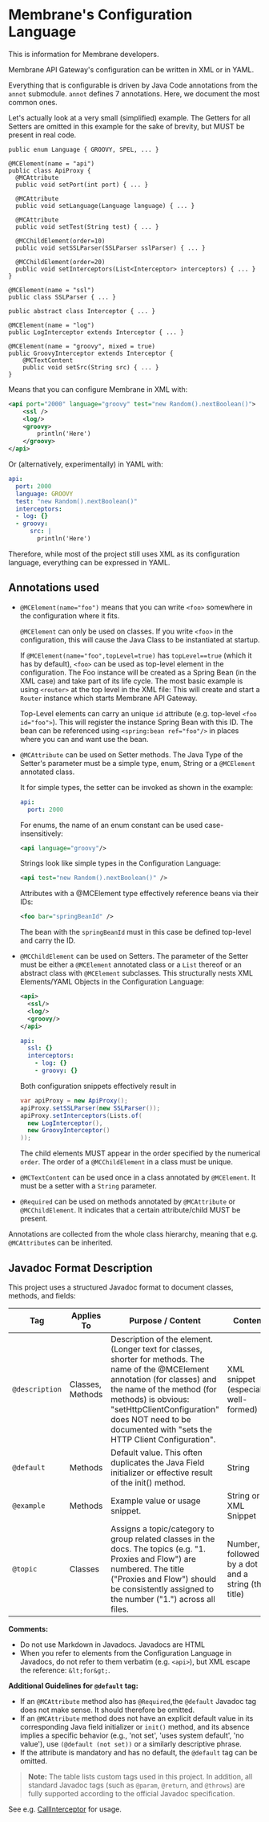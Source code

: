 # Membrane's Configuration Language

This is information for Membrane developers.

Membrane API Gateway's configuration can be written in XML or in YAML.

Everything that is configurable is driven by Java Code annotations from the `annot` submodule. `annot` defines 7 annotations. Here, we document the most common ones.

Let's actually look at a very small (simplified) example. The Getters for all Setters are omitted in this example for the sake of brevity, but MUST be present in real code.

```
public enum Language { GROOVY, SPEL, ... }

@MCElement(name = "api")
public class ApiProxy {
  @MCAttribute
  public void setPort(int port) { ... }

  @MCAttribute
  public void setLanguage(Language language) { ... }
  
  @MCAttribute
  public void setTest(String test) { ... }

  @MCChildElement(order=10)
  public void setSSLParser(SSLParser sslParser) { ... }
  
  @MCChildElement(order=20)
  public void setInterceptors(List<Interceptor> interceptors) { ... }
}

@MCElement(name = "ssl")
public class SSLParser { ... }

public abstract class Interceptor { ... }

@MCElement(name = "log")
public LogInterceptor extends Interceptor { ... }

@MCElement(name = "groovy", mixed = true)
public GroovyInterceptor extends Interceptor {
    @MCTextContent
    public void setSrc(String src) { ... }
}
```

Means that you can configure Membrane in XML with:
```xml
<api port="2000" language="groovy" test="new Random().nextBoolean()">
    <ssl />
    <log/>
    <groovy>
        println('Here')
    </groovy>
</api>
```
Or (alternatively, experimentally) in YAML with:
```yaml
api:
  port: 2000
  language: GROOVY
  test: "new Random().nextBoolean()"
  interceptors:
  - log: {}
  - groovy:
      src: |
        println('Here')
```

Therefore, while most of the project still uses XML as its configuration language, everything can be expressed in YAML.

## Annotations used
* `@MCElement(name="foo")` means that you can write `<foo>` somewhere in the configuration where it fits.

  `@MCElement` can only be used on classes. If you write `<foo>` in the configuration, this will cause the Java Class to be instantiated at startup.

  If `@MCElement(name="foo",topLevel=true)` has `topLevel==true` (which it has by default), `<foo>` can be used as top-level element in the configuration. The Foo instance will be created as a Spring Bean (in the XML case) and take part of its life cycle. The most basic example is using `<router>` at the top level in the XML file: This will create and start a `Router` instance which starts Membrane API Gateway.

  Top-Level elements can carry an unique `id` attribute (e.g. top-level `<foo id="foo">`). This will register the instance Spring Bean with this ID. The bean can be referenced using `<spring:bean ref="foo"/>` in places where you can and want use the bean.
 
* `@MCAttribute` can be used on Setter methods. The Java Type of the Setter's parameter must be a simple type, enum, String or a `@MCElement` annotated class.

  It for simple types, the setter can be invoked as shown in the example:
  ```yaml
  api:
    port: 2000
  ```
  For enums, the name of an enum constant can be used case-insensitively:
  ```xml
  <api language="groovy"/>
  ```
  
  Strings look like simple types in the Configuration Language:
  ```xml
  <api test="new Random().nextBoolean()" />
  ```
  
  Attributes with a @MCElement type effectively reference beans via their IDs:
  ```xml
  <foo bar="springBeanId" />
  ```
  The bean with the `springBeanId` must in this case be defined top-level and carry the ID.
* `@MCChildElement` can be used on Setters. The parameter of the Setter must be either a `@MCElement` 
 annotated class or a `List` thereof or an abstract class with `@MCElement` subclasses.
  This structurally nests XML Elements/YAML Objects in the Configuration Language:
  ```xml
  <api>
    <ssl/>
    <log/>
    <groovy/>
  </api>
  ```
  ```yaml
  api:
    ssl: {}
    interceptors:
      - log: {}
      - groovy: {}
  ```
  Both configuration snippets effectively result in
  ```java
  var apiProxy = new ApiProxy();
  apiProxy.setSSLParser(new SSLParser());
  apiProxy.setInterceptors(Lists.of(
    new LogInterceptor(),
    new GroovyInterceptor()
  ));
  ```
  The child elements MUST appear in the order specified by the numerical `order`. The order of a `@MCChildElement` in a class must be unique.

* `@MCTextContent` can be used once in a class annotated by `@MCElement`. It must be a setter with a `String` parameter.
* `@Required` can be used on methods annotated by `@MCAttribute` or `@MCChildElement`. It indicates that a certain attribute/child MUST be present.
  
Annotations are collected from the whole class hierarchy, meaning that e.g. `@MCAttribute`s can be inherited.

## Javadoc Format Description

This project uses a structured Javadoc format to document classes, methods, and fields:

| Tag            | Applies To       | Purpose / Content                                                                                                                                                                                                                                                                          | Content                                            |
|----------------|------------------|--------------------------------------------------------------------------------------------------------------------------------------------------------------------------------------------------------------------------------------------------------------------------------------------|----------------------------------------------------|
| `@description` | Classes, Methods | Description of the element. (Longer text for classes, shorter for methods. The name of the @MCElement annotation (for classes) and the name of the method (for methods) is obvious: "setHttpClientConfiguration" does NOT need to be documented with "sets the HTTP Client Configuration". | XML snippet (especially: well-formed)              |
| `@default`     | Methods          | Default value. This often duplicates the Java Field initializer or effective result of the init() method.                                                                                                                                                                                  | String                                             |
| `@example`     | Methods          | Example value or usage snippet.                                                                                                                                                                                                                                                            | String or XML Snippet                              |
| `@topic`       | Classes          | Assigns a topic/category to group related classes in the docs. The topics (e.g. "1. Proxies and Flow") are numbered. The title ("Proxies and Flow") should be consistently assigned to the number ("1.") across all files.                                                                 | Number, followed by a dot and a string (the title) |

**Comments:**
* Do not use Markdown in Javadocs. Javadocs are HTML
* When you refer to elements from the Configuration Language in Javadocs, do not refer to them verbatim (e.g. `<api>`), but XML escape the reference: `&lt;for&gt;`.

**Additional Guidelines for `@default` tag:**

* If an `@MCAttribute` method also has `@Required`,the `@default` Javadoc tag does not make sense. It should therefore be omitted.
*   If an `@MCAttribute` method does not have an explicit default value in its corresponding Java field initializer or `init()` method, and its absence implies a specific behavior (e.g., 'not set', 'uses system default', 'no value'), use `(@default (not set))` or a similarly descriptive phrase.
*   If the attribute is mandatory and has no default, the `@default` tag can be omitted.

> **Note:**
> The table lists custom tags used in this project. In addition, all standard Javadoc tags (such as `@param`, `@return`,
> and `@throws`) are fully supported according to the official Javadoc specification.

See e.g. [CallInterceptor](../core/src/main/java/com/predic8/membrane/core/interceptor/flow/CallInterceptor.java) for usage.